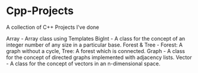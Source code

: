 # Cpp-Projects
A collection of C++ Projects I've done

Array         - Array class using Templates
BigInt        - A class for the concept of an integer number of any size in a particular base.
Forest & Tree - Forest: A graph without a cycle, Tree: A forest which is connected. 
Graph         - A class for the concept of directed graphs implemented with adjacency lists.
Vector        - A class for the concept of vectors in an n-dimensional space.
